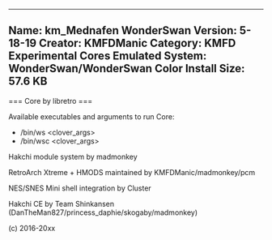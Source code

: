 -----------------------
Name: km_Mednafen WonderSwan
Version: 5-18-19
Creator: KMFDManic
Category: KMFD Experimental Cores
Emulated System: WonderSwan/WonderSwan Color
Install Size: 57.6 KB
-----------------------
=== Core by libretro ===

Available executables and arguments to run Core:
- /bin/ws <rom> <clover_args>
- /bin/wsc <rom> <clover_args>

Hakchi module system by madmonkey

RetroArch Xtreme + HMODS maintained by KMFDManic/madmonkey/pcm

NES/SNES Mini shell integration by Cluster

Hakchi CE by Team Shinkansen (DanTheMan827/princess_daphie/skogaby/madmonkey)

(c) 2016-20xx
